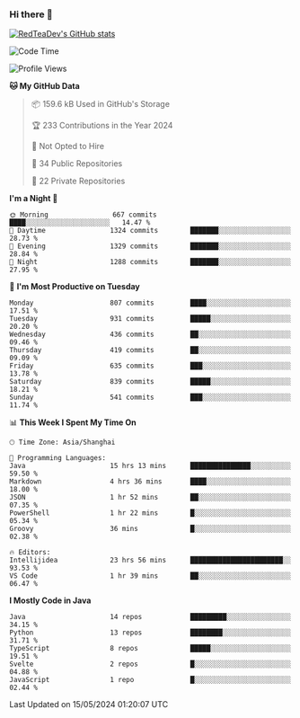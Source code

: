 ### Hi there 👋

<!--
**RedTeaDev/RedTeaDev** is a ✨ _special_ ✨ repository because its `README.md` (this file) appears on your GitHub profile.

Here are some ideas to get you started:

- 🔭 I’m currently working on ...
- 🌱 I’m currently learning ...
- 👯 I’m looking to collaborate on ...
- 🤔 I’m looking for help with ...
- 💬 Ask me about ...
- 📫 How to reach me: ...
- 😄 Pronouns: ...
- ⚡ Fun fact: ...
-->

<!--
[![wakatime](https://wakatime.com/badge/user/6b101ed0-04c0-4490-9283-eb61f2efff96.svg)](https://wakatime.com/@6b101ed0-04c0-4490-9283-eb61f2efff96)
!-->

[![RedTeaDev's GitHub stats](https://github-readme-stats.vercel.app/api?username=RedTeaDev)](https://github.com/anuraghazra/github-readme-stats)
<!--
[![willianrod's wakatime stats](https://github-readme-stats.vercel.app/api/wakatime?username=RedTeaDev)](https://github.com/anuraghazra/github-readme-stats)
!-->
<!--START_SECTION:waka-->
![Code Time](http://img.shields.io/badge/Code%20Time-2%2C253%20hrs%2019%20mins-blue)

![Profile Views](http://img.shields.io/badge/Profile%20Views-1-blue)

**🐱 My GitHub Data** 

> 📦 159.6 kB Used in GitHub's Storage 
 > 
> 🏆 233 Contributions in the Year 2024
 > 
> 🚫 Not Opted to Hire
 > 
> 📜 34 Public Repositories 
 > 
> 🔑 22 Private Repositories 
 > 
**I'm a Night 🦉** 

```text
🌞 Morning                667 commits         ████░░░░░░░░░░░░░░░░░░░░░   14.47 % 
🌆 Daytime                1324 commits        ███████░░░░░░░░░░░░░░░░░░   28.73 % 
🌃 Evening                1329 commits        ███████░░░░░░░░░░░░░░░░░░   28.84 % 
🌙 Night                  1288 commits        ███████░░░░░░░░░░░░░░░░░░   27.95 % 
```
📅 **I'm Most Productive on Tuesday** 

```text
Monday                   807 commits         ████░░░░░░░░░░░░░░░░░░░░░   17.51 % 
Tuesday                  931 commits         █████░░░░░░░░░░░░░░░░░░░░   20.20 % 
Wednesday                436 commits         ██░░░░░░░░░░░░░░░░░░░░░░░   09.46 % 
Thursday                 419 commits         ██░░░░░░░░░░░░░░░░░░░░░░░   09.09 % 
Friday                   635 commits         ███░░░░░░░░░░░░░░░░░░░░░░   13.78 % 
Saturday                 839 commits         █████░░░░░░░░░░░░░░░░░░░░   18.21 % 
Sunday                   541 commits         ███░░░░░░░░░░░░░░░░░░░░░░   11.74 % 
```


📊 **This Week I Spent My Time On** 

```text
🕑︎ Time Zone: Asia/Shanghai

💬 Programming Languages: 
Java                     15 hrs 13 mins      ███████████████░░░░░░░░░░   59.50 % 
Markdown                 4 hrs 36 mins       ████░░░░░░░░░░░░░░░░░░░░░   18.00 % 
JSON                     1 hr 52 mins        ██░░░░░░░░░░░░░░░░░░░░░░░   07.35 % 
PowerShell               1 hr 22 mins        █░░░░░░░░░░░░░░░░░░░░░░░░   05.34 % 
Groovy                   36 mins             █░░░░░░░░░░░░░░░░░░░░░░░░   02.38 % 

🔥 Editors: 
Intellijidea             23 hrs 56 mins      ███████████████████████░░   93.53 % 
VS Code                  1 hr 39 mins        ██░░░░░░░░░░░░░░░░░░░░░░░   06.47 % 
```

**I Mostly Code in Java** 

```text
Java                     14 repos            █████████░░░░░░░░░░░░░░░░   34.15 % 
Python                   13 repos            ████████░░░░░░░░░░░░░░░░░   31.71 % 
TypeScript               8 repos             █████░░░░░░░░░░░░░░░░░░░░   19.51 % 
Svelte                   2 repos             █░░░░░░░░░░░░░░░░░░░░░░░░   04.88 % 
JavaScript               1 repo              █░░░░░░░░░░░░░░░░░░░░░░░░   02.44 % 
```




 Last Updated on 15/05/2024 01:20:07 UTC
<!--END_SECTION:waka-->


